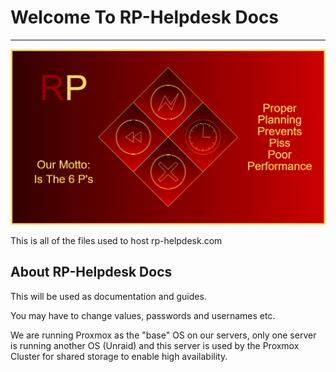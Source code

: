 # Welcome To RP-Helpdesk Docs

---------------

![pic](https://github.com/rune004/mkdocs/blob/abd1d85cad12f700ba1d48db20e64aaaaef0869d/docs/img/Logo%20(Motto)%20larger.png)

This is all of the files used to host rp-helpdesk.com


## About RP-Helpdesk Docs


This will be used as documentation and guides.


You may have to change values, passwords and usernames etc.


We are running Proxmox as the "base" OS on our servers, only one server is running another OS (Unraid) and this server is used by the Proxmox Cluster for shared storage to enable high availability. 

<!--
Made for tracking issues on Github.

* [feature] Add an awesome feature ([#33][i33])
* [bug] Finally fixed this stupid bug ([#19][i19])

[i19]: https://github.com/user/repo/issues/19
[i33]: https://github.com/user/repo/issues/33
 -->